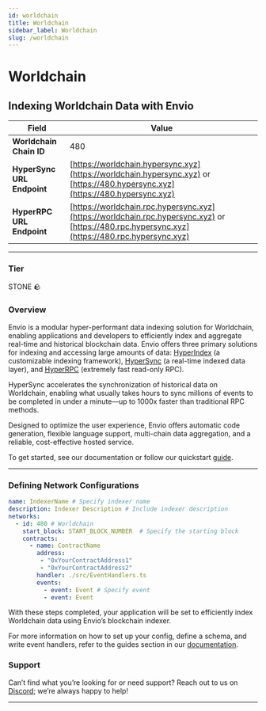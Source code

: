```yaml
---
id: worldchain
title: Worldchain
sidebar_label: Worldchain
slug: /worldchain
---
```


# Worldchain

## Indexing Worldchain Data with Envio

| **Field**                     | **Value**                                                                                          |
|-------------------------------|----------------------------------------------------------------------------------------------------|
| **Worldchain Chain ID**     | 480                                                                                            |
| **HyperSync URL Endpoint**    | [https://worldchain.hypersync.xyz](https://worldchain.hypersync.xyz) or [https://480.hypersync.xyz](https://480.hypersync.xyz) |
| **HyperRPC URL Endpoint**     | [https://worldchain.rpc.hypersync.xyz](https://worldchain.rpc.hypersync.xyz) or [https://480.rpc.hypersync.xyz](https://480.rpc.hypersync.xyz) |

---

### Tier

STONE 🪨

### Overview

Envio is a modular hyper-performant data indexing solution for Worldchain, enabling applications and developers to efficiently index and aggregate real-time and historical blockchain data. Envio offers three primary solutions for indexing and accessing large amounts of data: [HyperIndex](/docs/HyperIndex/overview) (a customizable indexing framework), [HyperSync](/docs/HyperSync/overview) (a real-time indexed data layer), and [HyperRPC](/docs/HyperRPC/overview-hyperrpc) (extremely fast read-only RPC).

HyperSync accelerates the synchronization of historical data on Worldchain, enabling what usually takes hours to sync millions of events to be completed in under a minute—up to 1000x faster than traditional RPC methods.

Designed to optimize the user experience, Envio offers automatic code generation, flexible language support, multi-chain data aggregation, and a reliable, cost-effective hosted service.

To get started, see our documentation or follow our quickstart [guide](/docs/HyperIndex/contract-import).

---

### Defining Network Configurations

```yaml
name: IndexerName # Specify indexer name
description: Indexer Description # Include indexer description
networks:
  - id: 480 # Worldchain  
    start_block: START_BLOCK_NUMBER  # Specify the starting block
    contracts:
      - name: ContractName
        address:
         - "0xYourContractAddress1"
         - "0xYourContractAddress2"
        handler: ./src/EventHandlers.ts
        events:
          - event: Event # Specify event
          - event: Event
```

With these steps completed, your application will be set to efficiently index Worldchain data using Envio’s blockchain indexer.

For more information on how to set up your config, define a schema, and write event handlers, refer to the guides section in our [documentation](/docs/HyperIndex/configuration-file).

### Support

Can’t find what you’re looking for or need support? Reach out to us on [Discord](https://discord.com/invite/Q9qt8gZ2fX); we’re always happy to help!

---
